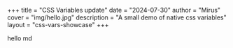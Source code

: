 +++
title = "CSS Variables update"
date = "2024-07-30"
author = "Mirus"
cover = "img/hello.jpg"
description = "A small demo of native css variables"
layout = "css-vars-showcase"
+++

hello md